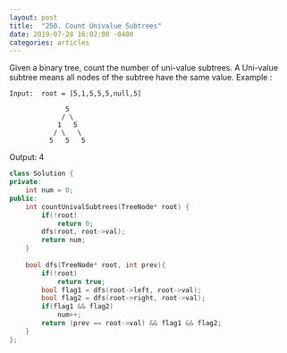 ```yaml
---
layout: post
title:  "250. Count Univalue Subtrees"
date: 2019-07-28 16:02:00 -0400
categories: articles
---
```

Given a binary tree, count the number of uni-value subtrees.
A Uni-value subtree means all nodes of the subtree have the same value.
Example :
```
Input:  root = [5,1,5,5,5,null,5]

              5
             / \
            1   5
           / \   \
          5   5   5
```
Output: 4
```c++
class Solution {
private:
    int num = 0;
public:
    int countUnivalSubtrees(TreeNode* root) {
        if(!root)
            return 0;
        dfs(root, root->val);
        return num;
    }
    
    bool dfs(TreeNode* root, int prev){
        if(!root)
            return true;
        bool flag1 = dfs(root->left, root->val);
        bool flag2 = dfs(root->right, root->val);
        if(flag1 && flag2)
            num++;
        return (prev == root->val) && flag1 && flag2;
    }
};
```